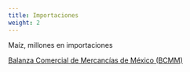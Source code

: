 ```yaml
---
title: Importaciones
weight: 2
---
```


Maíz, millones en importaciones



<a href="https://www.inegi.org.mx/programas/comext/#documentacion">Balanza Comercial de Mercancías de México (BCMM)</a>
